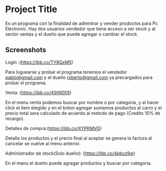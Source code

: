 
# Project Title

Es un programa con la finalidad de admintrar y vender prodoctos para Pc Electronic.
Hay dos usuarios vendedor que tiene acceso a ver stock y al sector ventas y el dueño que puede
agregar o cambiar el stock.



## Screenshots

Login :(https://ibb.co/TY8QxM5)

Para loguearse y probar el programa tenemos el vendedor pablo@gmail.com y el dueño
roberto@gmail.com ya precargados para probar el programa.

Venta :(https://ibb.co/4StWDtS)

En el menu venta podemos buscar por nombre o por categoria, y al hacer click el
item elegido y en el boton agregar sumamos productos  al carro y el precio total sera calculado 
de acuerdo al metodo de pago (Credito 10% de recargo).

Detalles de compra:(https://ibb.co/XYPKMVG)

Detalla los productos y el precio final al aceptar se genera la factura al cancelar se vuelve al 
menu anterior.

Administrador de stock(Solo dueño): (https://ibb.co/4pbcz9w)

En el menu el dueño puede agragar productos y buscar por categoria.






